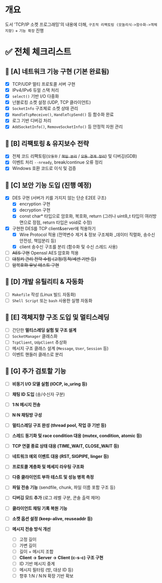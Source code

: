 # 개요

도서 'TCP/IP 소켓 프로그래밍'의 내용에 더해, `구조적 리팩토링 (모놀리식->함수화->객체지향)` + `기능 확장` 진행

# ✅ 전체 체크리스트

## 🔹 [A] 네트워크 기능 구현 (기본 완료됨)

- [x] TCP/UDP 멀티 프로토콜 서버 구현
- [x] IPv4/IPv6 듀얼 스택 처리
- [x] `select()` 기반 I/O 다중화
- [x] 넌블로킹 소켓 설정 (UDP, TCP 클라이언트)
- [x] `SocketInfo` 구조체로 소켓 상태 관리
- [x] `HandleTcpReceive()`, `HandleTcpSend()` 등 함수화 완료
- [x] 로그 기반 디버깅 처리
- [x] `AddSocketInfo()`, `RemoveSocketInfo()` 등 안정적 자원 관리

## 🔹 [B] 리팩토링 & 유지보수 전략

- [x] 전체 코드 리팩토링(`모듈화` / ~~`책임 분리`~~ / ~~`모듈 경계 정리`~~) 및 디버깅(GDB)
- [x] 이벤트 처리 `--nready`, break/continue 오류 정리
- [x] Windows 호환 코드로 이식 및 검증

## 🔹 [C] 보안 기능 도입 (**진행 예정**)

- [x] DES 구현 (서버가 키를 가지지 않는 단순 E2EE 구조)
  - [x] encryption 구현
  - [x] decryption 구현
  - [x] const char\* 타입으로 암호화, 복호화, return (그러나 uint8_t 타입이 여러방면으로 장점, return 타입은 void로 수정)
- [x] 구현한 DES를 TCP client&server에 적용하기
  - [x] Wire Protocol 적용 (전역변수 제거 & 정보 구조체화 \_데이터 직렬화, 송수신 안전성, 책임분리 등)
  - [x] client 송수신 구조를 분리 (함수화 및 수신 스레드 사용)
- [ ] ~~AES 구현~~ Openssl AES 암호화 적용
- [ ] ~~대칭키 관리 전략 수립 (고정/동적/세션 기반 등)~~
- [ ] ~~암복호화 유닛 테스트 구현~~

## 🔹 [D] 개발 유틸리티 & 자동화

- [ ] `Makefile` 작성 (Linux 빌드 자동화)
- [ ] `Shell Script` 또는 `bash` 사용한 실행 자동화

## 🔹 [E] 객체지향 구조 도입 및 멀티스레딩

- [ ] 간단한 **멀티스레딩 실험 및 구조 설계**
- [ ] `SocketManager` 클래스화
- [ ] `TcpClient`, `UdpClient` 추상화
- [ ] 메시지 구조 클래스 설계 (`Message`, `User`, `Session` 등)
- [ ] 이벤트 핸들러 클래스로 분리

## 🔹 [G] 추가 검토할 기능

- [ ] **비동기 I/O 모델 실험 (IOCP, io_uring 등)**
- [ ] **채팅 ID 도입** (송/수신자 구분)
- [ ] **1:N 메시지 전송**
- [ ] **N:N 채팅방 구성**
- [ ] **멀티스레딩 구조 완성 (thread pool, 작업 큐 기반 등)**
- [ ] **스레드 동기화 및 race condition 대응 (mutex, condition, atomic 등)**
- [ ] **TCP 연결 종료 상태 대응 (TIME_WAIT, CLOSE_WAIT 등)**
- [ ] **네트워크 예외 이벤트 대응 (RST, SIGPIPE, linger 등)**
- [ ] **프로토콜 계층화 및 메세지 라우팅 구조화**
- [ ] **다중 클라이언트 부하 테스트 및 성능 병목 측정**

- [ ] **파일 전송 기능** (sendfile, chunk, 파일 이름 포함 구조 등)
- [ ] **디버깅 모드 추가** (로그 레벨 구분, 콘솔 출력 제어)
- [ ] **클라이언트 채팅 기록 복원 기능**
- [ ] **소켓 옵션 설정 (keep-alive, reuseaddr 등)**
- [ ] **메시지 전송 방식 개선**
  - [ ] 고정 길이
  - [ ] 가변 길이
  - [ ] 길이 + 메시지 조합
  - [ ] **Client → Server → Client (c-s-c) 구조 구현**
  - [ ] ID 기반 메시지 중계
  - [ ] 메시지 필터링 (방, 대상 ID 등)
  - [ ] 향후 1:N / N:N 확장 기반 확보

